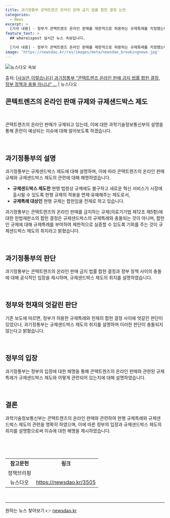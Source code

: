 ```yaml
---
title: 과기정통부 콘택트렌즈 온라인 판매 금지 법률 합헌 결정 논란
categories:
  - News
excerpt: >
  [기사 내용] - 정부가 콘택트렌즈 온라인 판매를 제한적으로 허용하는 규제특례를 지정했는데, 헌재는 정반대 …
feature_text: >
  ## whereispost 실시간 뉴스 속보입니다.

  [기사 내용] - 정부가 콘택트렌즈 온라인 판매를 제한적으로 허용하는 규제특례를 지정했는데, 헌재는 정반대 …
image: 'https://newsdao.kr/res/images/meta/newsdao_breakingnews.jpg'
---
```


![뉴스다오 속보](https://newsdao.kr/res/images/meta/newsdao_breakingnews.jpg)

<p>출처: <a href="https://newsdao.kr/3505" rel="dofollow">[사실은 이렇습니다] 과기정통부 “콘택트렌즈 온라인 판매 금지 법률 합헌 결정, 정부 정책과 충돌 아니냐” …</a> | 뉴스다오</p>

<h2 data-ke-size="size26">콘텍트렌즈의 온라인 판매 규제와 규제샌드박스 제도</h2>
<p data-ke-size="size16">&nbsp;</p>
콘텍트렌즈의 온라인 판매가 규제되고 있는데, 이에 대한 과학기술정보통신부의 설명을 통해 혼란이 예상되는 이슈에 대해 알아보도록 하겠습니다.
<p data-ke-size="size16">&nbsp;</p>
<h2 data-ke-size="size26">과기정통부의 설명</h2>
<p data-ke-size="size16">과기정통부는 규제샌드박스 제도에 대해 설명하며, 이에 따라 콘택트렌즈의 온라인 판매 규제와 규제샌드박스 제도의 관련에 대해 해명하였습니다.</p>
<ul>
<li><b>규제샌드박스 제도란</b> 현행 법령상 규제에도 불구하고 새로운 혁신 서비스가 시장에 출시될 수 있도록 현행 규제의 적용을 면제·유예해주는 제도로서,</li>
<li><b>규제특례 대상인</b> 현행 규제는 합헌임을 전제로 하고 있습니다.</li>
</ul>
<p data-ke-size="size16">과기정통부는 콘택트렌즈의 온라인 판매를 금지하는 규제(의료기기법 제12조 제5항)에 대한 헌법재판소의 합헌 결정은 규제샌드박스의 규제특례와 충돌되는 것이 아니며, 합헌인 규제에 대해 규제특례를 부여하여 제한적으로 실증할 수 있도록 기회를 주는 것이 규제샌드박스 제도의 취지라고 밝혔습니다.</p>
<p data-ke-size="size16">&nbsp;</p>
<h2 data-ke-size="size26">과기정통부의 판단</h2>
<p data-ke-size="size16">과기정통부는 콘택트렌즈의 온라인 판매 금지 법률 합헌 결정과 정부 정책 사이의 충돌에 대해 공식적인 입장을 제시하며, 규제샌드박스 제도의 취지를 설명하였습니다.</p>
<p data-ke-size="size16">&nbsp;</p>
<h2 data-ke-size="size26">정부와 헌재의 엇갈린 판단</h2>
<p data-ke-size="size16">기존 보도에 따르면, 정부가 허용한 규제특례와 헌재의 합헌 결정 사이에 엇갈린 판단이 있었으나, 과기정통부는 규제샌드박스 제도의 취지를 설명하며 이러한 판단이 충돌되지 않는다고 밝혔습니다.</p>
<p data-ke-size="size16">&nbsp;</p>
<h2 data-ke-size="size26">정부의 입장</h2>
<p data-ke-size="size16">과기정통부는 정부의 입장에 대한 해명을 통해 콘택트렌즈의 온라인 판매와 관련된 규제특례가 규제샌드박스 제도와 어떻게 관련되어 있는지에 대해 설명하였습니다.</p>
<p data-ke-size="size16">&nbsp;</p>
<h2 data-ke-size="size26">결론</h2>
<p data-ke-size="size16">과학기술정보통신부는 콘택트렌즈의 온라인 판매와 관련하여 현행 규제특례와 규제샌드박스 제도의 관련을 명확히 하였으며, 이에 따른 정부의 입장과 규제샌드박스 제도의 취지를 설명함으로써 이슈에 대한 해명을 제시하였습니다.</p>
<p data-ke-size="size16">&nbsp;</p>
<p data-ke-size="size16">&nbsp;</p>
<table>
<tbody>
<tr>
<td style="text-align: center; height: 17px;"><b>참고문헌</b></td>
<td style="text-align: center; height: 17px;"><b>링크</b></td>
</tr>
<tr>
<td style="text-align: center; height: 17px;">정책브리핑</td>
<td style="text-align: center; height: 17px;"></td>
</tr>
<tr>
<td style="text-align: center; height: 17px;">뉴스다오</td>
<td style="text-align: center; height: 17px;"><a href="https://newsdao.kr/3505">https://newsdao.kr/3505</a></td>
</tr>
</tbody>
</table>
<p data-ke-size="size16">&nbsp;</p>
<hr> 

원하는 뉴스 찾아보기 👉 <a href="https://newsdao.kr" rel="dofollow">newsdao.kr</a>


